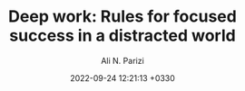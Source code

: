 ---
layout: post
title: "Deep work: Rules for focused success in a distracted world"
author: "Ali N. Parizi"
img: "/assets/images/books/deep-work/title.png"
date:   2022-09-24 12:21:13 +0330
categories: book self-help focus study-lessens
brief: "Deep work is the ability to focus without distraction on a cognitively demanding task. coined by the author on his popular blog Study Hacks, deep work will make you better at what you do, let you achieve more in less time and provide the sense of true fulfilment that comes from the mastery of a skill. In short, deep work is like a superpower in our increasingly competitive economy."
---